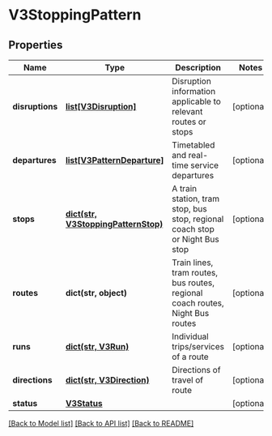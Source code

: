 # V3StoppingPattern

## Properties
Name | Type | Description | Notes
------------ | ------------- | ------------- | -------------
**disruptions** | [**list[V3Disruption]**](V3Disruption.md) | Disruption information applicable to relevant routes or stops | [optional] 
**departures** | [**list[V3PatternDeparture]**](V3PatternDeparture.md) | Timetabled and real-time service departures | [optional] 
**stops** | [**dict(str, V3StoppingPatternStop)**](V3StoppingPatternStop.md) | A train station, tram stop, bus stop, regional coach stop or Night Bus stop | [optional] 
**routes** | **dict(str, object)** | Train lines, tram routes, bus routes, regional coach routes, Night Bus routes | [optional] 
**runs** | [**dict(str, V3Run)**](V3Run.md) | Individual trips/services of a route | [optional] 
**directions** | [**dict(str, V3Direction)**](V3Direction.md) | Directions of travel of route | [optional] 
**status** | [**V3Status**](V3Status.md) |  | [optional] 

[[Back to Model list]](../README.md#documentation-for-models) [[Back to API list]](../README.md#documentation-for-api-endpoints) [[Back to README]](../README.md)

